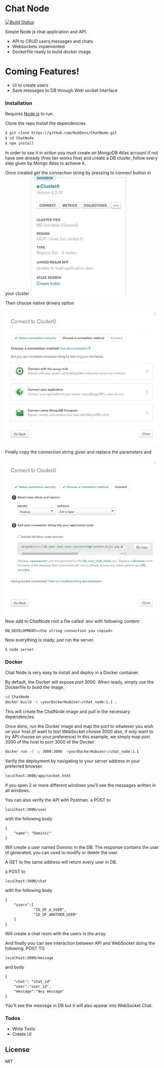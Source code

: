 # Chat Node

[![Build Status](https://travis-ci.org/joemccann/dillinger.svg?branch=master)](https://travis-ci.org/joemccann/dillinger)

Simple Node js chat application and API.

  - API to CRUD users,messages and chats
  - Websockets implemented
  - Dockerfile ready to build docker image

# Coming Features!

  - UI to create users
  - Save messages to DB through Web socket interface




### Installation

Requires [Node.js](https://nodejs.org/) to run.

Clone the repo 
Install the dependencies.

```sh
$ git clone https://github.com/RubDevs/ChatNode.git
$ cd ChatNode
$ npm install 
```
In order to see it in action you must create an MongoDB Atlas account if not have one already (free tier works fine) and create a DB cluster, follow every step given by Mongo Atlas to achieve it.

Once created get the connection string by pressing to connect button in your cluster
![connect](/assets/mongoatlas.png)

Then choose native drivers option

![drivers](/assets/mongoatlas0.png)

Finally copy the connection string given and replace the parameters <password> and <DBname>
  
![string](/assets/mongoatlas1.png)

Now add to ChatNode root a file called .env with following content:
```
DB_DEVELOPMENT=<the string connection you copied>
```
Now everything is ready, just run the server.
```
$ node server
```

### Docker
Chat Node is very easy to install and deploy in a Docker container.

By default, the Docker will expose port 3000. When ready, simply use the Dockerfile to build the image.

```sh
cd ChatNode
docker build -t <yourDockerHubUser>/chat_node:1.1 .
```
This will create the ChatNode image and pull in the necessary dependencies.

Once done, run the Docker image and map the port to whatever you wish on your host.(if want to test WebSocket chosse 3000 also, if only want to try API choose on your preference) In this example, we simply map port 3000 of the host to port 3000 of the Docker:

```sh
docker run -d -p 3000:3000  <yourDockerHubuser>/chat_node:1.1
```

Verify the deployment by navigating to your server address in your preferred browser.

```sh
localhost:3000/app/socket.html
```
if you open 2 or more different windows you'll see the messages written in all windows.

You can also verify the API with Postman.
a POST to
```
localhost:3000/user
```
with the following body
```
{
    "name": "Dominic"
}
```
Will create a user named Dominic in the DB. The response contains the user id generated, you can used to modify or delete the user.

A GET to the same address will return every user in DB.

a POST to 
```
localhost:3000/chat
```
with the following body
```
{
    "users":[
             "ID_OF_A_USER",
             "ID_OF_ANOTHER_USER"
    ]
}
```
Will create a chat room with the users in the array.

And finally you can see interaction between API and WebSocket doing the following.
POST TO 
```
localhost:3000/message
```
and body
```
{
    "chat": "chat_id"
    "user":"user_id",
    "message":"Any message"
}
```
You'll see the message in DB but it will also appear into WebSocket Chat. 
### Todos

 - Write Tests
 - Create UI 

License
----

MIT
